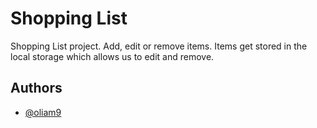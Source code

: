 
# Shopping List

Shopping List project.
Add, edit or remove items.
Items get stored in the local storage which allows us to edit and remove.


## Authors

- [@oliam9](https://www.github.com/oliam9)

